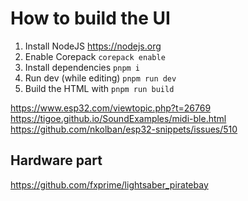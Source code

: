 # How to build the UI

1. Install NodeJS <https://nodejs.org>
2. Enable Corepack `corepack enable`
3. Install dependencies `pnpm i`
4. Run dev (while editing) `pnpm run dev`
5. Build the HTML with `pnpm run build`

<https://www.esp32.com/viewtopic.php?t=26769>
<https://tigoe.github.io/SoundExamples/midi-ble.html>
<https://github.com/nkolban/esp32-snippets/issues/510>

## Hardware part

<https://github.com/fxprime/lightsaber_piratebay>
